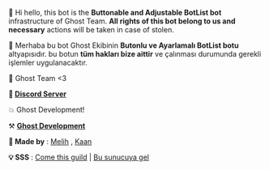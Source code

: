 👋 Hi hello, this bot is the **Buttonable and Adjustable BotList bot** infrastructure of Ghost Team. **All rights of this bot belong to us and necessary** actions will be taken in case of stolen.

👋 Merhaba bu bot Ghost Ekibinin **Butonlu ve Ayarlamalı BotList botu** altyapısıdır. bu botun **tüm hakları bize aittir** ve çalınması durumunda gerekli işlemler uygulanacaktır.

🔧 Ghost Team <3

**📣 [Discord Server](https://discord.gg/ya9Gw8hBb2)**

💥 Ghost Development!

⚒️ [**Ghost Development**](https://discord.gg/ya9Gw8hBb2)

**🔧 Made by** : [Melih](https://youtube.com/c/zmelihstrqfe) ,
         [Kaan](https://www.youtube.com/c/kaanxd)  
             
 **💡 SSS** : [Come this guild](https://discord.gg/ya9Gw8hBb2) | [Bu sunucuya gel](https://discord.gg/ya9Gw8hBb2)
